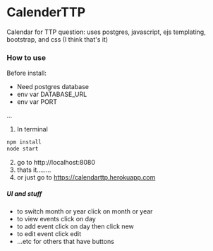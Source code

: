 # CalenderTTP
Calendar for TTP question: uses postgres, javascript, ejs templating, bootstrap, and css (I think that's it)

### How to use
Before install:
- Need postgres database
- env var  DATABASE_URL
- env var PORT

...
1. In terminal
```bash
npm install
node start
```
2. go to http://localhost:8080
3. thats it........
4. or just go to https://calendarttp.herokuapp.com

##### UI and stuff
- to switch month or year click on month or year
- to view events click on day
- to add event click on day then click new
- to edit event click edit
- ...etc for others that have buttons

<!-- Must Have Specs
- ~~The UI should have one month hard coded view (Pick any month)~~
- ~~Ignore users/login, just have one hardcoded user~~
- ~~HTML rendered client side~~
- ~~Click on a day box, and be able to create a new event on that day which gets sent to the backend on clicking submit.~~
  - ~~The form should have start time, end time, description and submit.~~
  - ~~Once submit is clicked the form should disappear.~~
  - ~~Event should now appear in that day’s box.~~
  - ~~Events cannot span multiple days. Must start and end the same day.~~
- ~~Show all events the user has on their calendar.~~
- ~~The UI should have 4 rows of 7 boxes (simple case of a 28 day month).~~
- ~~The front end should communicate with an API backend using JSON. Don’t spend a lot of time on the CSS making it look beautiful; just make it functional.~~

Optional Specs (Not required; bonus points available for inclusion of one or more features)
- ~~Switch between months~~
- Week or ~~day view~~(sort of)
- Handle events spanning multiple days
- ~~Handle too many events to fit in your box UI on a given day.~~ (kinda done?)
- ~~You should be able to update/delete events. How you implement this UX is up to you.~~
- ~~The UI should have 5 rows of 7 boxes with the correct date on the correct days.~~


BACK END
Build the backend of the calendar application. The API for the calendar should be the following:

Events (Minimum Required API)
- ~~POST /events~~
  - ~~Should create an event~~
-  ~~GET /events~~
  - ~~Should return all events~~

Events (Optional API. Not required; bonus points available)
- ~~DELETE /events/:id~~
  - ~~Should delete an event~~
- ~~PUT /events/:id~~
  - ~~Should update an existing event~~ -->

